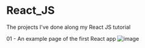 # React_JS
 The projects I've done along my React JS tutorial
 
01 - An example page of the first React app
![image](https://user-images.githubusercontent.com/86309091/131651044-338b83b9-f8c1-497f-9831-c3bf8f603b7b.png)
